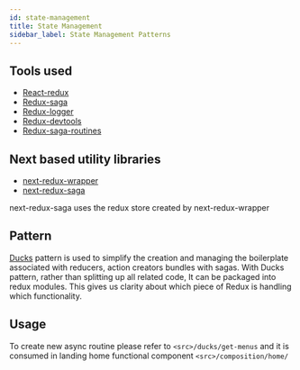 ```yaml
---
id: state-management
title: State Management
sidebar_label: State Management Patterns
---
```


## Tools used

- [React-redux](https://react-redux.js.org/)
- [Redux-saga](https://github.com/redux-saga/redux-saga)
- [Redux-logger](https://github.com/LogRocket/redux-logger)
- [Redux-devtools](https://github.com/zalmoxisus/redux-devtools-extension)
- [Redux-saga-routines](https://www.npmjs.com/package/redux-saga-routines)

## Next based utility libraries

- [next-redux-wrapper](https://github.com/kirill-konshin/next-redux-wrapper)
- [next-redux-saga](https://github.com/bmealhouse/next-redux-saga#readme)

next-redux-saga uses the redux store created by next-redux-wrapper

## Pattern

[Ducks](https://github.com/erikras/ducks-modular-redux) pattern is used to
simplify the creation and managing the boilerplate associated with reducers,
action creators bundles with sagas. With Ducks pattern, rather than splitting up
all related code, It can be packaged into redux modules. This gives us clarity
about which piece of Redux is handling which functionality.

## Usage

To create new async routine please refer to `<src>/ducks/get-menus` and it is
consumed in landing home functional component `<src>/composition/home/`
